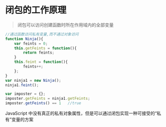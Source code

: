 # 闭包的工作原理

> 闭包可以访问创建函数时所在作用域内的全部变量



```javascript
//通过函数访问私有变量,而不通过对象访问
function Ninja(){
    var feints = 0;
    this.getFeints = function(){
        return feints;
    }
    this.feint = function(){
        feints++;
    };
}
var ninja1 = new Ninja();
ninja1.feint();

var imposter = {};
imposter.getFeints = ninja1.getFeints;
imposter.getFeints() == 1   //true
```

JavaScript 中没有真正的私有对象属性，但是可以通过闭包实现一种可接受的“私有”变量的方案











































